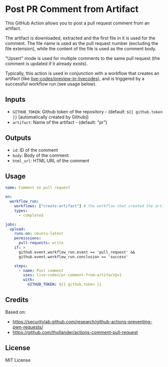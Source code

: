 # Post PR Comment from Artifact

This GitHub Action allows you to post a pull request comment from an artifact.

The artifact is downloaded, extracted and the first file in it is used for the comment. The file name is used as the pull request number (excluding the file extension), while the content of the file is used as the comment body.

"Upsert" mode is used for multiple comments to the same pull request (the comment is updated if it already exists).

Typically, this action is used in conjunction with a workflow that creates an artifact (like [live-codes/preview-in-livecodes](https://github.com/live-codes/preview-in-livecodes)), and is triggered by a successful workflow run (see usage below).

## Inputs

- `GITHUB_TOKEN`: Github token of the repository - (default: `${{ github.token }}` [automatically created by Github])
- `artifact`: Name of the artifact - (default: "pr")

## Outputs

- `id`: ID of the comment
- `body`: Body of the comment
- `html_url`: HTML URL of the comment

## Usage

```yaml
name: Comment on pull request

on:
  workflow_run:
    workflows: ["create-artifact"] # the workflow that created the artifact
    types:
      - completed

jobs:
  upload:
    runs-on: ubuntu-latest
    permissions:
      pull-requests: write
    if: >
      github.event.workflow_run.event == 'pull_request' &&
      github.event.workflow_run.conclusion == 'success'

    steps:
      - name: Post comment
        uses: live-codes/pr-comment-from-artifact@v1
        with:
          GITHUB_TOKEN: ${{ github.token }}
```

## Credits

Based on:

- https://securitylab.github.com/research/github-actions-preventing-pwn-requests/
- https://github.com/thollander/actions-comment-pull-request

## License

MIT License
